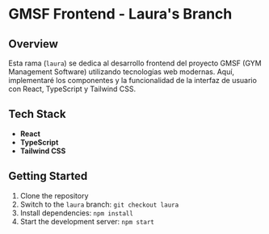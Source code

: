 # GMSF Frontend - Laura's Branch

## Overview
Esta rama (`laura`) se dedica al desarrollo frontend del proyecto GMSF (GYM Management Software) utilizando tecnologías web modernas. Aquí, implementaré los componentes y la funcionalidad de la interfaz de usuario con React, TypeScript y Tailwind CSS.

## Tech Stack
- **React**
- **TypeScript**
- **Tailwind CSS**

## Getting Started
1. Clone the repository
2. Switch to the `laura` branch: `git checkout laura`
3. Install dependencies: `npm install`
4. Start the development server: `npm start`
